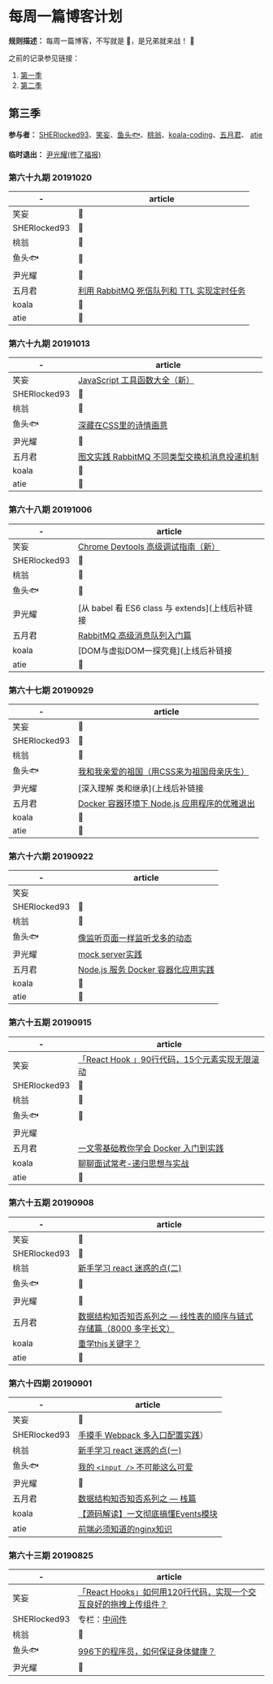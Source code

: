 # 每周一篇博客计划

**规则描述：** 每周一篇博客，不写就是 🐶，是兄弟就来战！ 🤪

之前的记录参见链接：
1. [第一季](https://github.com/so-much-to-learn/weekly-blog/blob/master/season-1.md)
2. [第二季](https://github.com/so-much-to-learn/weekly-blog/blob/master/season-2.md)

## 第三季

**参与者：** [SHERlocked93](https://github.com/SHERlocked93/blog)、[笑妄](https://juejin.im/user/57bd1bdfd342d3006bf76a52/posts)、[鱼头🐟](https://github.com/KRISACHAN)、[桃翁](https://github.com/crazylxr)、[koala\-coding](https://github.com/koala-coding)、[五月君](https://github.com/Q-Angelo)、
[atie](https://segmentfault.com/blog/zhouatie)

**临时退出：** [尹光耀(修了福报)](https://juejin.im/user/57fd8810816dfa0056d0b504/posts)


### 第六十九期 20191020

|   -   |   article   |
| ----  |   ---- |
|   笑妄    |  🐶  |
|   SHERlocked93   |   🐶  |
|   桃翁   |   🐶  |
|   鱼头🐟   |  🐶  |
|   尹光耀  |   🐶   |
|   五月君  |   [利用 RabbitMQ 死信队列和 TTL 实现定时任务](https://mp.weixin.qq.com/s/MO9Cg7mrpMfjMyX1UXau0Q)  |
|   koala  |    🐶  |
|   atie  |   🐶   |


### 第六十九期 20191013

|   -   |   article   |
| ----  |   ---- |
|   笑妄    |  [JavaScript 工具函数大全（新）](https://juejin.im/post/5da1a04ae51d45783d6122bf)  |
|   SHERlocked93   |   🐶  |
|   桃翁   |   🐶  |
|   鱼头🐟   |   [深藏在CSS里的诗情画意](https://mp.weixin.qq.com/s/OrraMBmfGEJS-S8C-gIQhA)   |
|   尹光耀  |   🐶   |
|   五月君  |   [图文实践 RabbitMQ 不同类型交换机消息投递机制](https://mp.weixin.qq.com/s/sz5N-QycoiddsGQJdDy4TA)  |
|   koala  |    🐶  |
|   atie  |   🐶   |

### 第六十八期 20191006

|   -   |   article   |
| ----  |   ---- |
|   笑妄    |  [Chrome Devtools 高级调试指南（新）](https://github.com/roger-hiro/BlogFN/issues/6)  |
|   SHERlocked93   |   🐶  |
|   桃翁   |   🐶  |
|   鱼头🐟   |   🐶   |
|   尹光耀  |   [从 babel 看 ES6 class 与 extends](上线后补链接   |
|   五月君  |   [RabbitMQ 高级消息队列入门篇](https://mp.weixin.qq.com/s/WYwwnogLsZNgw_bPp2sCzg)  |
|   koala  |    [DOM与虚拟DOM一探究竟](上线后补链接  |
|   atie  |   🐶   |

### 第六十七期 20190929

|   -   |   article   |
| ----  |   ---- |
|   笑妄    |  🐶  |
|   SHERlocked93   |   🐶  |
|   桃翁   |   🐶  |
|   鱼头🐟   |   [我和我亲爱的祖国（用CSS来为祖国母亲庆生）](https://mp.weixin.qq.com/s/6x6FoowyHfjwR-9FmVMfXg)   |
|   尹光耀  |   [深入理解 类和继承](上线后补链接   |
|   五月君  |   [Docker 容器环境下 Node.js 应用程序的优雅退出](https://mp.weixin.qq.com/s/q2fNTRIFNDOY9xxp7r5ROg)  |
|   koala  |    🐶  |
|   atie  |   🐶   |

### 第六十六期 20190922

|   -   |   article   |
| ----  |   ---- |
|   笑妄    |    |
|   SHERlocked93   |   🐶  |
|   桃翁   |   🐶  |
|   鱼头🐟   |   [像监听页面一样监听戈多的动态](https://mp.weixin.qq.com/s/YZx5hJ0tzEfvYOUJHsAIzQ)   |
|   尹光耀  |   [mock server实践](https://github.com/yinguangyao/blog/issues/28)   |
|   五月君  |   [Node.js 服务 Docker 容器化应用实践](https://mp.weixin.qq.com/s/vTD63u6F1hQYZcMkoSaj6g)  |
|   koala  |    🐶  |
|   atie  |   🐶   |


### 第六十五期 20190915

|   -   |   article   |
| ----  |   ---- |
|   笑妄    |   [「React Hook 」90行代码，15个元素实现无限滚动](https://github.com/roger-hiro/BlogFN/issues/5) |
|   SHERlocked93   |   🐶  |
|   桃翁   |   🐶  |
|   鱼头🐟   |   🐶   |
|   尹光耀  |     |
|   五月君  | [一文零基础教你学会 Docker 入门到实践](https://mp.weixin.qq.com/s/S7ksqF8z4SYJvcG1DOupNA)   |
|   koala  |   [聊聊面试常考-递归思想与实战](https://mp.weixin.qq.com/s/4S5P2F2wzOK5Ju69qfST8Q)  |
|   atie  |   🐶   |



### 第六十五期 20190908

|   -   |   article   |
| ----  |   ---- |
|   笑妄    |   🐶  |
|   SHERlocked93   |   🐶  |
|   桃翁   |   [新手学习 react 迷惑的点(二)](http://www.taoweng.site/index.php/archives/322/)   |
|   鱼头🐟   |   🐶   |
|   尹光耀  |   🐶   |
|   五月君  |   [数据结构知否知否系列之 — 线性表的顺序与链式存储篇（8000 多字长文）](https://mp.weixin.qq.com/s/wj8PJT1ZJNvYgpd_Kn8uoA)   |
|   koala  |   [重学this关键字？](https://juejin.im/post/5d6e5f77f265da03e05b2fd9)   |
|   atie  |   🐶   |


### 第六十四期 20190901
|   -   |   article   |
| ----  |   ---- |
|   笑妄    |   🐶  |
|   SHERlocked93   |   [手摸手 Webpack 多入口配置实践](https://juejin.im/post/5d7763a3f265da03c34c25ab)）  |
|   桃翁   |   [新手学习 react 迷惑的点(一)](https://juejin.im/post/5d6be5c95188255aee7aa4e0)   |
|   鱼头🐟   |   [我的 `<input />` 不可能这么可爱](https://mp.weixin.qq.com/s/wnuSk8Catd94b6ILQtkZkw)   |
|   尹光耀  |   🐶   |
|   五月君  |   [数据结构知否知否系列之 — 栈篇](https://mp.weixin.qq.com/s/IP8KLndcyIYSYxiTMGHaUg)   |
|   koala  |    [【源码解读】一文彻底搞懂Events模块](https://mp.weixin.qq.com/s/cmcSC-V7zqxvCJlrhoJsyw)   |
|   atie  |   [前端必须知道的nginx知识](https://segmentfault.com/a/1190000020250065)   |



### 第六十三期 20190825
|   -   |   article   |
| ----  |   ---- |
|   笑妄    |  [「React Hooks」如何用120行代码，实现一个交互良好的拖拽上传组件？](https://juejin.im/post/5d674313e51d4561c94b1000?utm_source=gold_browser_extension)  |
|   SHERlocked93   |   专栏：[中间件](https://www.imooc.com/read/38/article/504) |
|   桃翁   |   🐶   |
|   鱼头🐟   |   [996下的程序员，如何保证身体健康？](https://juejin.im/post/5d60f9be6fb9a06adb7fec4b)   |
|   尹光耀  |   🐶   |

